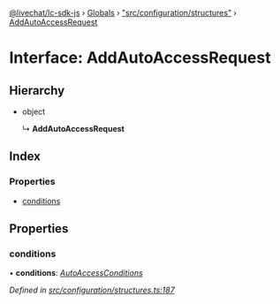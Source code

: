 [@livechat/lc-sdk-js](../README.md) › [Globals](../globals.md) › ["src/configuration/structures"](../modules/_src_configuration_structures_.md) › [AddAutoAccessRequest](_src_configuration_structures_.addautoaccessrequest.md)

# Interface: AddAutoAccessRequest

## Hierarchy

* object

  ↳ **AddAutoAccessRequest**

## Index

### Properties

* [conditions](_src_configuration_structures_.addautoaccessrequest.md#conditions)

## Properties

###  conditions

• **conditions**: *[AutoAccessConditions](_src_configuration_structures_.autoaccessconditions.md)*

*Defined in [src/configuration/structures.ts:187](https://github.com/livechat/lc-sdk-js/blob/adb7bb1/src/configuration/structures.ts#L187)*
